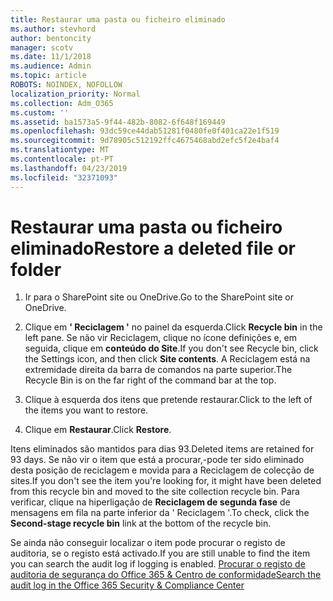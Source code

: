 ```yaml
---
title: Restaurar uma pasta ou ficheiro eliminado
ms.author: stevhord
author: bentoncity
manager: scotv
ms.date: 11/1/2018
ms.audience: Admin
ms.topic: article
ROBOTS: NOINDEX, NOFOLLOW
localization_priority: Normal
ms.collection: Adm_O365
ms.custom: ''
ms.assetid: ba1573a5-9f44-482b-8082-6f648f169449
ms.openlocfilehash: 93dc59ce44dab51281f0480fe0f401ca22e1f519
ms.sourcegitcommit: 9d78905c512192ffc4675468abd2efc5f2e4baf4
ms.translationtype: MT
ms.contentlocale: pt-PT
ms.lasthandoff: 04/23/2019
ms.locfileid: "32371093"
---
```

# <a name="restore-a-deleted-file-or-folder"></a><span data-ttu-id="9e4e2-102">Restaurar uma pasta ou ficheiro eliminado</span><span class="sxs-lookup"><span data-stu-id="9e4e2-102">Restore a deleted file or folder</span></span>

1. <span data-ttu-id="9e4e2-103">Ir para o SharePoint site ou OneDrive.</span><span class="sxs-lookup"><span data-stu-id="9e4e2-103">Go to the SharePoint site or OneDrive.</span></span>
    
2. <span data-ttu-id="9e4e2-104">Clique em **' Reciclagem '** no painel da esquerda.</span><span class="sxs-lookup"><span data-stu-id="9e4e2-104">Click **Recycle bin** in the left pane.</span></span> <span data-ttu-id="9e4e2-105">Se não vir Reciclagem, clique no ícone definições e, em seguida, clique em **conteúdo do Site**.</span><span class="sxs-lookup"><span data-stu-id="9e4e2-105">If you don't see Recycle bin, click the Settings icon, and then click **Site contents**.</span></span> <span data-ttu-id="9e4e2-106">A Reciclagem está na extremidade direita da barra de comandos na parte superior.</span><span class="sxs-lookup"><span data-stu-id="9e4e2-106">The Recycle Bin is on the far right of the command bar at the top.</span></span>
    
3. <span data-ttu-id="9e4e2-107">Clique à esquerda dos itens que pretende restaurar.</span><span class="sxs-lookup"><span data-stu-id="9e4e2-107">Click to the left of the items you want to restore.</span></span>
    
4. <span data-ttu-id="9e4e2-108">Clique em **Restaurar**.</span><span class="sxs-lookup"><span data-stu-id="9e4e2-108">Click **Restore**.</span></span>
    
<span data-ttu-id="9e4e2-109">Itens eliminados são mantidos para dias 93.</span><span class="sxs-lookup"><span data-stu-id="9e4e2-109">Deleted items are retained for 93 days.</span></span> <span data-ttu-id="9e4e2-110">Se não vir o item que está a procurar,-pode ter sido eliminado desta posição de reciclagem e movida para a Reciclagem de colecção de sites.</span><span class="sxs-lookup"><span data-stu-id="9e4e2-110">If you don't see the item you're looking for, it might have been deleted from this recycle bin and moved to the site collection recycle bin.</span></span> <span data-ttu-id="9e4e2-111">Para verificar, clique na hiperligação de **Reciclagem de segunda fase** de mensagens em fila na parte inferior da ' Reciclagem '.</span><span class="sxs-lookup"><span data-stu-id="9e4e2-111">To check, click the **Second-stage recycle bin** link at the bottom of the recycle bin.</span></span> 
  
<span data-ttu-id="9e4e2-112">Se ainda não conseguir localizar o item pode procurar o registo de auditoria, se o registo está activado.</span><span class="sxs-lookup"><span data-stu-id="9e4e2-112">If you are still unable to find the item you can search the audit log if logging is enabled.</span></span> [<span data-ttu-id="9e4e2-113">Procurar o registo de auditoria de segurança do Office 365 &amp; Centro de conformidade</span><span class="sxs-lookup"><span data-stu-id="9e4e2-113">Search the audit log in the Office 365 Security &amp; Compliance Center</span></span>](https://support.office.com/article/0d4d0f35-390b-4518-800e-0c7ec95e946c.aspx)
  

